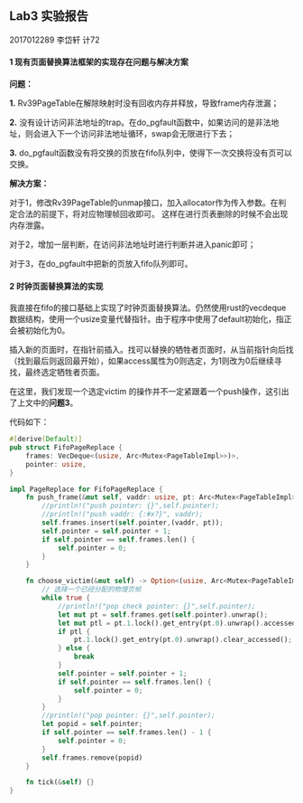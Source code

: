 ## Lab3 实验报告

2017012289 李岱轩 计72

#### 1 现有页面替换算法框架的实现存在问题与解决方案

**问题：**

**1.** Rv39PageTable在解除映射时没有回收内存并释放，导致frame内存泄漏；

**2.** 没有设计访问非法地址的trap。在do_pgfault函数中，如果访问的是非法地址，则会进入下一个访问非法地址循环，swap会无限进行下去；

**3.** do_pgfault函数没有将交换的页放在fifo队列中，使得下一次交换将没有页可以交换。

**解决方案：**

对于1，修改Rv39PageTable的unmap接口，加入allocator作为传入参数。在判定合法的前提下，将对应物理帧回收即可。 这样在进行页表删除的时候不会出现内存泄露。

对于2，增加一层判断，在访问非法地址时进行判断并进入panic即可；

对于3，在do_pgfault中把新的页放入fifo队列即可。

#### 2 时钟页面替换算法的实现

我直接在fifo的接口基础上实现了时钟页面替换算法。仍然使用rust的vecdeque数据结构，使用一个usize变量代替指针。由于程序中使用了default初始化，指正会被初始化为0。

插入新的页面时，在指针前插入。找可以替换的牺牲者页面时，从当前指针向后找（找到最后则返回最开始），如果access属性为0则选定，为1则改为0后继续寻找，最终选定牺牲者页面。

在这里，我们发现一个选定victim 的操作并不一定紧跟着一个push操作，这引出了上文中的**问题3**。

代码如下：

```rust
#[derive(Default)]
pub struct FifoPageReplace {
    frames: VecDeque<(usize, Arc<Mutex<PageTableImpl>>)>,
    pointer: usize,
}

impl PageReplace for FifoPageReplace {
    fn push_frame(&mut self, vaddr: usize, pt: Arc<Mutex<PageTableImpl>>) {
        //println!("push pointer: {}",self.pointer);
        //println!("push vaddr: {:#x?}", vaddr);
        self.frames.insert(self.pointer,(vaddr, pt));
        self.pointer = self.pointer + 1;
        if self.pointer == self.frames.len() {
            self.pointer = 0;
        }
    }

    fn choose_victim(&mut self) -> Option<(usize, Arc<Mutex<PageTableImpl>>)> {
        // 选择一个已经分配的物理页帧
        while true {
            //println!("pop check pointer: {}",self.pointer);
            let mut pt = self.frames.get(self.pointer).unwrap();
            let mut ptl = pt.1.lock().get_entry(pt.0).unwrap().accessed();
            if ptl {
                pt.1.lock().get_entry(pt.0).unwrap().clear_accessed();
            } else {
                break
            }
            self.pointer = self.pointer + 1;
            if self.pointer == self.frames.len() {
                self.pointer = 0;
            }
        }
        //println!("pop pointer: {}",self.pointer);
        let popid = self.pointer;
        if self.pointer == self.frames.len() - 1 {
            self.pointer = 0;
        }
        self.frames.remove(popid)
    }

    fn tick(&self) {}
}
```





